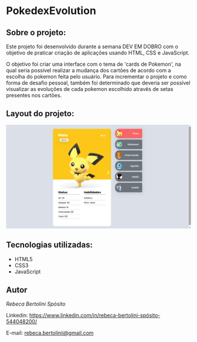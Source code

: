 # PokedexEvolution

## Sobre o projeto:

Este projeto foi desenvolvido durante a semana DEV EM DOBRO com o objetivo de praticar criação de aplicações usando HTML, CSS e JavaScript.

O objetivo foi criar uma interface com o tema de 'cards de Pokemon', na qual seria possível realizar a mudança dos cartões de acordo com a escolha do pokemon feita pelo usuário. Para incrementar o projeto e como forma de desafio pessoal, também foi determinado que deveria ser possível visualizar as evoluções de cada pokemon escolhido através de setas presentes nos cartões.

## Layout do projeto:

![](src/imagens/layout.jpg)

## Tecnologias utilizadas:

* HTML5
* CSS3
* JavaScript

## Autor

*Rebeca Bertolini Spósito*

Linkedin:
<https://www.linkedin.com/in/rebeca-bertolini-spósito-544048200/>

E-mail:
<rebeca.bertolinii@gmail.com>






